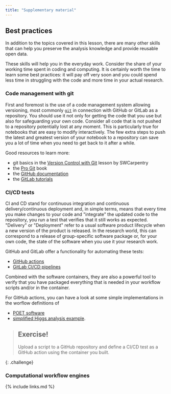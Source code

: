 ```yaml
---
title: "Supplementary material"
---
```


## Best practices

In addition to the topics covered in this lesson, there are many other skills that can help you preserve the analysis knowledge and provide reusable open data.

These skills will help you in the everyday work. Consider the share of your working time spent in coding and computing. It is certainly worth the time to learn some best practices: it will pay off very soon and you could spend less time in struggling with the code and more time in your actual research.

### Code management with git

First and foremost is the use of a code management system allowing versioning, most commonly [`git`](https://git-scm.com/) in connection with GitHub or GitLab as a repository. You should use it not only for getting the code that you use but also for safeguarding your own code. Consider all code that is not pushed to a repository potentially lost at any moment. This is particularly true for notebooks that are easy to modify interactively. The few extra steps to push the latest and greatest version of your notebook to a repository can save you a lot of time when you need to get back to it after a while.

Good resources to learn more:

- git basics in the [Version Control with Git](https://swcarpentry.github.io/git-novice/) lesson by SWCarpentry
- the [Pro Git](https://git-scm.com/book/en/v2) book
- the [GitHub documentation](https://docs.github.com/en)
- the [GitLab tutorials](https://docs.gitlab.com/ee/tutorials/) 

### CI/CD tests

CI and CD stand for continuous integration and continuous delivery/continuous deployment and, in simple terms, means that every time you make changes to your code and "integrate" the updated code to the repository, you run a test that verifies that it still works as expected. "Delivery" or "Deployment" refer to a usual software product lifecycle when a new version of the product is released. In the research world, this can correspond to a release of group-specific software package or, for your own code, the state of the software when you use it your research work.

GitHub and GitLab offer a functionality for automating these tests:

- [GitHub actions](https://github.com/features/actions)
- [GitLab CI/CD pipelines](https://docs.gitlab.com/ee/ci/pipelines/)

Combined with the software containers, they are also a powerful tool to verify that you have packaged everything that is needed in your workflow scripts and/or in the container.

For GitHub actions, you can have a look at some simple implementations in the worflow definitions of

- [POET software](https://github.com/cms-opendata-analyses/PhysObjectExtractorTool/blob/2015MiniAOD/.github/workflows/main.yml)
- [simplified Higgs analysis example](https://github.com/cms-opendata-analyses/HiggsTauTauNanoAODOutreachAnalysis/blob/master/.github/workflows/main.yml).

> ## Exercise!
> Upload a script to a GitHub repository and define a CI/CD test as a GitHub action using the container you built.
>
{: .challenge}


### Computational workflow engines

{% include links.md %}
